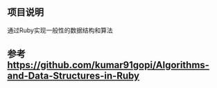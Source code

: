 ## 项目说明
通过Ruby实现一般性的数据结构和算法
## 参考 https://github.com/kumar91gopi/Algorithms-and-Data-Structures-in-Ruby
